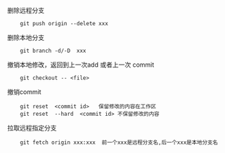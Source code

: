 删除远程分支
```
	git push origin --delete xxx
```
删除本地分支
```
	git branch -d/-D  xxx
```
撤销本地修改，返回到上一次add 或者上一次 commit
```
	git checkout -- <file>
```
撤销commit
```
	git reset  <commit id>   保留修改的内容在工作区
	git reset  --hard  <commit id> 不保留修改的内容
```

拉取远程指定分支
```
    git fetch origin xxx:xxx  前一个xxx是远程分支名,后一个xxx是本地分支名
```
